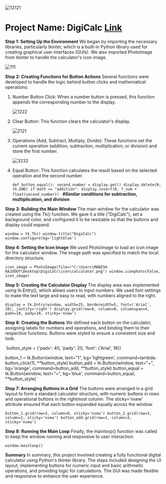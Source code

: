 ![12121](https://github.com/user-attachments/assets/f5bcc48a-92ef-4d1b-8bb4-b714e80c9411)



# Project Name: DigiCalc [Link]()


**Step 1: Setting Up the Environment**
We began by importing the necessary libraries, particularly tkinter, which is a built-in Python library used for creating graphical user interfaces (GUIs). We also imported PhotoImage from tkinter to handle the calculator's icon image.

  ![111](https://github.com/user-attachments/assets/b9927fc6-5f90-4884-9401-c593da638048)




**Step 2: Creating Functions for Button Actions**
Several functions were developed to handle the logic behind button clicks and mathematical operations:

1. Number Button Click: When a number button is pressed, this function appends the corresponding number to the display.

   ![1222](https://github.com/user-attachments/assets/51a17983-73b8-476b-b8da-177ba1c232f2)


2. Clear Button: This function clears the calculator's display.
   
   ![2121](https://github.com/user-attachments/assets/9c62e5d8-9bb8-4ed5-a042-1648f0687969)

3. Operations (Add, Subtract, Multiply, Divide): These functions set the current operation (addition, subtraction, multiplication, or division) and store the first number.

    ![3232](https://github.com/user-attachments/assets/6619fba7-1ffe-4591-86f5-0ceb02f54060)

4. Equal Button: This function calculates the result based on the selected operation and the second number.

   `def button_equal():
    second_number = display.get()
    display.delete(0, tk.END)
    if math == "addition":
        display.insert(0, f_num + float(second_number))
`
   **#Similar conditions for subtraction, multiplication, and division**
   

**Step 3: Building the Main Window**
The main window for the calculator was created using the Tk() function. We gave it a title ("DigiCalc"), set a background color, and configured it to be resizable so that the buttons and display could expand.

`window = tk.Tk()
window.title("DigiCalc")
window.configure(bg='lightblue')
`

**Step 4: Setting the Icon Image**
We used PhotoImage to load an icon image for the calculator window. The image path was specified to match the local directory structure.

`icon_image = PhotoImage(file=r"C:\Users\MANISH RAJDOOT\Desktop\DigiCalc\icon\calculator.png")
window.iconphoto(False, icon_image)
`

**Step 5: Creating the Calculator Display**
The display area was implemented using tk.Entry(), which allows users to input numbers. We used font settings to make the text large and easy to read, with numbers aligned to the right.

`display = tk.Entry(window, width=25, borderwidth=5, font=('Arial', 20), justify='right')
display.grid(row=0, column=0, columnspan=4, padx=10, pady=10, sticky='nsew')
`


**Step 6: Creating the Buttons**
We defined each button on the calculator, assigning labels for numbers and operations, and binding them to their respective functions. Buttons were styled to ensure a consistent size and look.


`button_style = {'padx': 40, 'pady': 20, 'font': ('Arial', 16)}

button_1 = tk.Button(window, text="1", bg='lightgreen', command=lambda: button_click(1), **button_style)
button_add = tk.Button(window, text="+", bg='orange', command=button_add, **button_style)
button_equal = tk.Button(window, text="=", bg='blue', command=button_equal, **button_style)
`


**Step 7: Arranging Buttons in a Grid**
The buttons were arranged in a grid layout to form a standard calculator structure, with numeric buttons in rows and operational buttons in the rightmost column. The sticky='nsew' attribute ensured that each button expanded equally across the window.

`button_1.grid(row=3, column=0, sticky='nsew')
button_2.grid(row=3, column=1, sticky='nsew')
button_add.grid(row=1, column=3, sticky='nsew')
`

**Step 8: Running the Main Loop**
Finally, the mainloop() function was called to keep the window running and responsive to user interaction.

`window.mainloop()
`


**Summary**
In summary, this project involved creating a fully functional digital calculator using Python's tkinter library. The steps included designing the UI layout, implementing buttons for numeric input and basic arithmetic operations, and providing logic for calculations. The GUI was made flexible and responsive to enhance the user experience.



